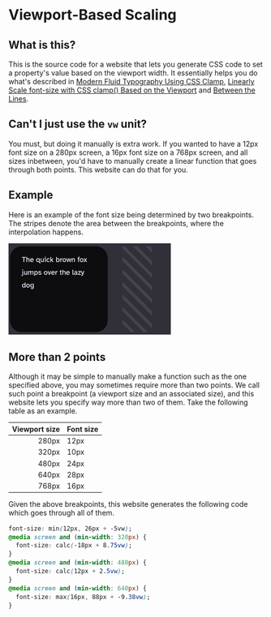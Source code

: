 # Viewport-Based Scaling

## What is this?

This is the source code for a website that lets you generate CSS code to set a
property's value based on the viewport width. It essentially helps you do what's
described in
[Modern Fluid Typography Using CSS Clamp](https://www.smashingmagazine.com/2022/01/modern-fluid-typography-css-clamp/),
[Linearly Scale font-size with CSS clamp() Based on the Viewport](https://css-tricks.com/linearly-scale-font-size-with-css-clamp-based-on-the-viewport/)
and [Between the Lines](https://css-tricks.com/between-the-lines/).

## Can't I just use the `vw` unit?

You must, but doing it manually is extra work. If you wanted to have a 12px font
size on a 280px screen, a 16px font size on a 768px screen, and all sizes
inbetween, you'd have to manually create a linear function that goes through
both points. This website can do that for you.

## Example

Here is an example of the font size being determined by two breakpoints. The
stripes denote the area between the breakpoints, where the interpolation
happens.

![Example](example.gif)

## More than 2 points

Although it may be simple to manually make a function such as the one specified
above, you may sometimes require more than two points. We call such point a
breakpoint (a viewport size and an associated size), and this website lets you
specify way more than two of them. Take the following table as an example.

| Viewport size | Font size |
| ------------: | :-------- |
|         280px | 12px      |
|         320px | 10px      |
|         480px | 24px      |
|         640px | 28px      |
|         768px | 16px      |

Given the above breakpoints, this website generates the following code which
goes through all of them.

```css
font-size: min(12px, 26px + -5vw);
@media screen and (min-width: 320px) {
  font-size: calc(-18px + 8.75vw);
}
@media screen and (min-width: 480px) {
  font-size: calc(12px + 2.5vw);
}
@media screen and (min-width: 640px) {
  font-size: max(16px, 88px + -9.38vw);
}
```
